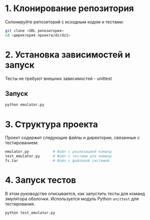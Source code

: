# 1. Клонирование репозитория

Склонируйте репозиторий с исходным кодом и тестами:

```bash
git clone <URL репозитория>
cd <директория проекта/dz/dz1>
```

# 2. Установка зависимостей и запуск
Тесты не требуют внешних зависимостей - unittest

## Запуск
```bash
python emulator.py
```

# 3. Структура проекта
Проект содержит следующие файлы и директории, связанные с тестированием:
```bash
emulator.py           # Файл с реализацией команд
test_emulator.py      # Файл с тестами для команд
fs.tar                # Файл с файловой системой
```

# 4. Запуск тестов
В этом руководстве описывается, как запустить тесты для команд эмулятора оболочки. Используется модуль Python `unittest` для тестирования.
```bash
python test_emulator.py
```
